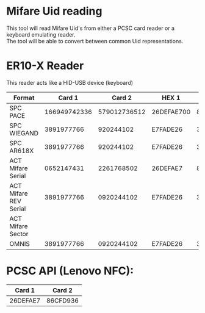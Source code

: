 ﻿# Mifare Uid reading

This tool will read Mifare Uid's from either a PCSC card reader or a keyboard
emulating reader.  
The tool will be able to convert between common Uid representations.

# ER10-X Reader

This reader acts like a HID-USB device (keyboard)


|Format   	| Card 1  	| Card 2  	| HEX 1  	| HEX 2  	|
|---	|---	|---	|---	|---	|
| SPC PACE   	| 166949742336	  	| 579012736512	  	| 26DEFAE700  	| 86CFD93600  	|
| SPC WIEGAND  	| 3891977766  	| 920244102  	| E7FADE26  	| 36D9CF86  	|
| SPC AR618X  	| 3891977766  	| 920244102  	| E7FADE26  	| 36D9CF86  	|
| ACT Mifare Serial  	| 0652147431  	| 2261768502  	| 26DEFAE7  	| 86CFD936  	|
| ACT Mifare REV Serial  	| 3891977766  	| 0920244102  	| E7FADE26  	| 36D9CF86  	|
| ACT Mifare Sector  	|   	|   	|   	|   	|
| OMNIS  	| 3891977766  	| 0920244102  	| E7FADE26  	| 36D9CF86  	|

# PCSC API (Lenovo NFC):

| Card 1    | Card 2   |
|---    |---    |
| 26DEFAE7  | 86CFD936  |


